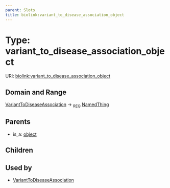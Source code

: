 ```yaml
---
parent: Slots
title: biolink:variant_to_disease_association_object
---
```


# Type: variant_to_disease_association_object




URI: [biolink:variant_to_disease_association_object](https://w3id.org/biolink/vocab/variant_to_disease_association_object)

## Domain and Range

[VariantToDiseaseAssociation](VariantToDiseaseAssociation.md) ->  <sub>REQ</sub> [NamedThing](NamedThing.md)

## Parents

 *  is_a: [object](object.md)

## Children


## Used by

 * [VariantToDiseaseAssociation](VariantToDiseaseAssociation.md)
